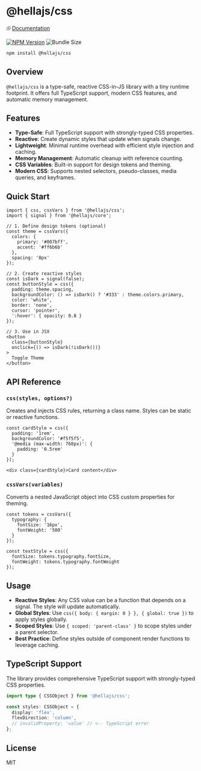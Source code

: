 # @hellajs/css

⮺ [Documentation](https://hellajs.com/packages/css)

[![NPM Version](https://img.shields.io/npm/v/@hellajs/css)](https://www.npmjs.com/package/@hellajs/css)
![Bundle Size](https://deno.bundlejs.com/badge?q=@hellajs/css@0.14.0&treeshake=[*])

```bash
npm install @hellajs/css
```

## Overview

`@hellajs/css` is a type-safe, reactive CSS-in-JS library with a tiny runtime footprint. It offers full TypeScript support, modern CSS features, and automatic memory management.

## Features

- **Type-Safe**: Full TypeScript support with strongly-typed CSS properties.
- **Reactive**: Create dynamic styles that update when signals change.
- **Lightweight**: Minimal runtime overhead with efficient style injection and caching.
- **Memory Management**: Automatic cleanup with reference counting.
- **CSS Variables**: Built-in support for design tokens and theming.
- **Modern CSS**: Supports nested selectors, pseudo-classes, media queries, and keyframes.

## Quick Start

```tsx
import { css, cssVars } from '@hellajs/css';
import { signal } from '@hellajs/core';

// 1. Define design tokens (optional)
const theme = cssVars({
  colors: {
    primary: '#007bff',
    accent: '#ff6b6b'
  },
  spacing: '8px'
});

// 2. Create reactive styles
const isDark = signal(false);
const buttonStyle = css({
  padding: theme.spacing,
  backgroundColor: () => isDark() ? '#333' : theme.colors.primary,
  color: 'white',
  border: 'none',
  cursor: 'pointer',
  ':hover': { opacity: 0.8 }
});

// 3. Use in JSX
<button 
  class={buttonStyle} 
  onclick={() => isDark(!isDark())}
>
  Toggle Theme
</button>
```

## API Reference

### `css(styles, options?)`
Creates and injects CSS rules, returning a class name. Styles can be static or reactive functions.

```tsx
const cardStyle = css({
  padding: '1rem',
  backgroundColor: '#f5f5f5',
  '@media (max-width: 768px)': {
    padding: '0.5rem'
  }
});

<div class={cardStyle}>Card content</div>
```

### `cssVars(variables)`
Converts a nested JavaScript object into CSS custom properties for theming.

```tsx
const tokens = cssVars({
  typography: {
    fontSize: '16px',
    fontWeight: '500'
  }
});

const textStyle = css({
  fontSize: tokens.typography.fontSize,
  fontWeight: tokens.typography.fontWeight
});
```

## Usage

- **Reactive Styles**: Any CSS value can be a function that depends on a signal. The style will update automatically.
- **Global Styles**: Use `css({ body: { margin: 0 } }, { global: true })` to apply styles globally.
- **Scoped Styles**: Use `{ scoped: 'parent-class' }` to scope styles under a parent selector.
- **Best Practice**: Define styles outside of component render functions to leverage caching.

## TypeScript Support

The library provides comprehensive TypeScript support with strongly-typed CSS properties.

```typescript
import type { CSSObject } from '@hellajs/css';

const styles: CSSObject = {
  display: 'flex',
  flexDirection: 'column',
  // invalidProperty: 'value' // <-- TypeScript error
};
```

## License

MIT
